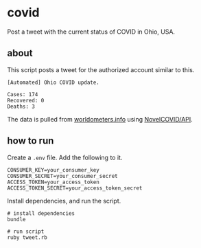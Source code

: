 # covid

Post a tweet with the current status of COVID in Ohio, USA.

## about

This script posts a tweet for the authorized account similar to this.

```
[Automated] Ohio COVID update.

Cases: 174
Recovered: 0
Deaths: 3
```

The data is pulled from [worldometers.info](https://www.worldometers.info/coronavirus) using [NovelCOVID/API](https://github.com/NovelCOVID/API).

## how to run

Create a `.env` file. Add the following to it.

```shell
CONSUMER_KEY=your_consumer_key
CONSUMER_SECRET=your_consumer_secret
ACCESS_TOKEN=your_access_token
ACCESS_TOKEN_SECRET=your_access_token_secret
```

Install dependencies, and run the script.

```shell
# install dependencies
bundle

# run script
ruby tweet.rb
```
